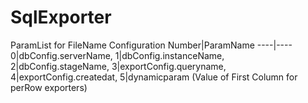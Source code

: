 # SqlExporter



ParamList for FileName Configuration
Number|ParamName
----|----
0|dbConfig.serverName, 
1|dbConfig.instanceName, 
2|dbConfig.stageName, 
3|exportConfig.queryname, 
4|exportConfig.createdat, 
5|dynamicparam (Value of First Column for perRow exporters)